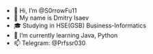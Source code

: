 - 👋 Hi, I’m @S0rrowFu11
- 📛 My name is Dmitry Isaev
- 🎓 Studying in HSE(GSB) Business-Informatics
- 🌱 I’m currently learning Java, Python
- 📫 Telegram: @Prfssr030

<!---
S0rrowFu11/S0rrowFu11 is a ✨ special ✨ repository because its `README.md` (this file) appears on your GitHub profile.
You can click the Preview link to take a look at your changes.
--->
